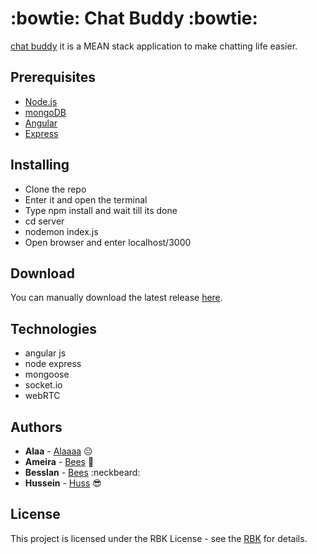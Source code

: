 # :bowtie: Chat Buddy :bowtie:

[chat buddy](https://rbkchat.herokuapp.com/) it is a MEAN stack application to make chatting life easier.

## Prerequisites

* [Node.js](https://nodejs.org/en/)
* [mongoDB](https://www.mongodb.com/download-center)
* [Angular](https://angular.io/)
* [Express](https://expressjs.com/)


## Installing

- Clone the repo
- Enter it and open the terminal 
- Type npm install and wait till its done 
- cd server 
- nodemon index.js 
- Open browser and enter localhost/3000

## Download

You can manually download the latest release [here](https://github.com/RBK4-Void/Greenfield-Void.git).

## Technologies

- angular js
- node express
- mongoose 
- socket.io
- webRTC


## Authors

* **Alaa** - [Alaaaa](https://github.com/alaamigdady) :neutral_face:
* **Ameira** - [Bees](https://github.com/AmeiraHassoun) :hatching_chick:
* **Besslan** - [Bees](https://github.com/Besslan) :neckbeard:
* **Hussein** - [Huss](https://github.com/htirawi) :sunglasses:


## License

This project is licensed under the RBK License - see the [RBK](https://rbk.org/) for details.

